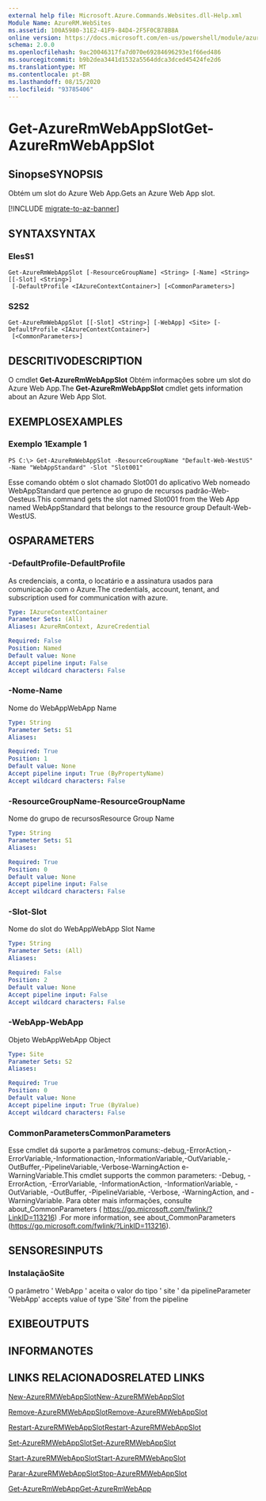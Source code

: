 ```yaml
---
external help file: Microsoft.Azure.Commands.Websites.dll-Help.xml
Module Name: AzureRM.WebSites
ms.assetid: 100A5980-31E2-41F9-84D4-2F5F0CB78B8A
online version: https://docs.microsoft.com/en-us/powershell/module/azurerm.websites/get-azurermwebappslot
schema: 2.0.0
ms.openlocfilehash: 9ac20046317fa7d070e69284696293e1f66ed486
ms.sourcegitcommit: b9b2dea3441d1532a5564ddca3dced45424fe2d6
ms.translationtype: MT
ms.contentlocale: pt-BR
ms.lasthandoff: 08/15/2020
ms.locfileid: "93785406"
---
```

# <span data-ttu-id="a7af5-101">Get-AzureRmWebAppSlot</span><span class="sxs-lookup"><span data-stu-id="a7af5-101">Get-AzureRmWebAppSlot</span></span>

## <span data-ttu-id="a7af5-102">Sinopse</span><span class="sxs-lookup"><span data-stu-id="a7af5-102">SYNOPSIS</span></span>
<span data-ttu-id="a7af5-103">Obtém um slot do Azure Web App.</span><span class="sxs-lookup"><span data-stu-id="a7af5-103">Gets an Azure Web App slot.</span></span>

[!INCLUDE [migrate-to-az-banner](../../includes/migrate-to-az-banner.md)]

## <span data-ttu-id="a7af5-104">SYNTAX</span><span class="sxs-lookup"><span data-stu-id="a7af5-104">SYNTAX</span></span>

### <span data-ttu-id="a7af5-105">Eles</span><span class="sxs-lookup"><span data-stu-id="a7af5-105">S1</span></span>
```
Get-AzureRmWebAppSlot [-ResourceGroupName] <String> [-Name] <String> [[-Slot] <String>]
 [-DefaultProfile <IAzureContextContainer>] [<CommonParameters>]
```

### <span data-ttu-id="a7af5-106">S2</span><span class="sxs-lookup"><span data-stu-id="a7af5-106">S2</span></span>
```
Get-AzureRmWebAppSlot [[-Slot] <String>] [-WebApp] <Site> [-DefaultProfile <IAzureContextContainer>]
 [<CommonParameters>]
```

## <span data-ttu-id="a7af5-107">DESCRITIVO</span><span class="sxs-lookup"><span data-stu-id="a7af5-107">DESCRIPTION</span></span>
<span data-ttu-id="a7af5-108">O cmdlet **Get-AzureRmWebAppSlot** Obtém informações sobre um slot do Azure Web App.</span><span class="sxs-lookup"><span data-stu-id="a7af5-108">The **Get-AzureRmWebAppSlot** cmdlet gets information about an Azure Web App Slot.</span></span>

## <span data-ttu-id="a7af5-109">EXEMPLOS</span><span class="sxs-lookup"><span data-stu-id="a7af5-109">EXAMPLES</span></span>

### <span data-ttu-id="a7af5-110">Exemplo 1</span><span class="sxs-lookup"><span data-stu-id="a7af5-110">Example 1</span></span>
```
PS C:\> Get-AzureRmWebAppSlot -ResourceGroupName "Default-Web-WestUS" -Name "WebAppStandard" -Slot "Slot001"
```

<span data-ttu-id="a7af5-111">Esse comando obtém o slot chamado Slot001 do aplicativo Web nomeado WebAppStandard que pertence ao grupo de recursos padrão-Web-Oesteus.</span><span class="sxs-lookup"><span data-stu-id="a7af5-111">This command gets the slot named Slot001 from the Web App named WebAppStandard that belongs to the resource group Default-Web-WestUS.</span></span>

## <span data-ttu-id="a7af5-112">OS</span><span class="sxs-lookup"><span data-stu-id="a7af5-112">PARAMETERS</span></span>

### <span data-ttu-id="a7af5-113">-DefaultProfile</span><span class="sxs-lookup"><span data-stu-id="a7af5-113">-DefaultProfile</span></span>
<span data-ttu-id="a7af5-114">As credenciais, a conta, o locatário e a assinatura usados para comunicação com o Azure.</span><span class="sxs-lookup"><span data-stu-id="a7af5-114">The credentials, account, tenant, and subscription used for communication with azure.</span></span>

```yaml
Type: IAzureContextContainer
Parameter Sets: (All)
Aliases: AzureRmContext, AzureCredential

Required: False
Position: Named
Default value: None
Accept pipeline input: False
Accept wildcard characters: False
```

### <span data-ttu-id="a7af5-115">-Nome</span><span class="sxs-lookup"><span data-stu-id="a7af5-115">-Name</span></span>
<span data-ttu-id="a7af5-116">Nome do WebApp</span><span class="sxs-lookup"><span data-stu-id="a7af5-116">WebApp Name</span></span>

```yaml
Type: String
Parameter Sets: S1
Aliases: 

Required: True
Position: 1
Default value: None
Accept pipeline input: True (ByPropertyName)
Accept wildcard characters: False
```

### <span data-ttu-id="a7af5-117">-ResourceGroupName</span><span class="sxs-lookup"><span data-stu-id="a7af5-117">-ResourceGroupName</span></span>
<span data-ttu-id="a7af5-118">Nome do grupo de recursos</span><span class="sxs-lookup"><span data-stu-id="a7af5-118">Resource Group Name</span></span>

```yaml
Type: String
Parameter Sets: S1
Aliases: 

Required: True
Position: 0
Default value: None
Accept pipeline input: False
Accept wildcard characters: False
```

### <span data-ttu-id="a7af5-119">-Slot</span><span class="sxs-lookup"><span data-stu-id="a7af5-119">-Slot</span></span>
<span data-ttu-id="a7af5-120">Nome do slot do WebApp</span><span class="sxs-lookup"><span data-stu-id="a7af5-120">WebApp Slot Name</span></span>

```yaml
Type: String
Parameter Sets: (All)
Aliases: 

Required: False
Position: 2
Default value: None
Accept pipeline input: False
Accept wildcard characters: False
```

### <span data-ttu-id="a7af5-121">-WebApp</span><span class="sxs-lookup"><span data-stu-id="a7af5-121">-WebApp</span></span>
<span data-ttu-id="a7af5-122">Objeto WebApp</span><span class="sxs-lookup"><span data-stu-id="a7af5-122">WebApp Object</span></span>

```yaml
Type: Site
Parameter Sets: S2
Aliases: 

Required: True
Position: 0
Default value: None
Accept pipeline input: True (ByValue)
Accept wildcard characters: False
```

### <span data-ttu-id="a7af5-123">CommonParameters</span><span class="sxs-lookup"><span data-stu-id="a7af5-123">CommonParameters</span></span>
<span data-ttu-id="a7af5-124">Esse cmdlet dá suporte a parâmetros comuns:-debug,-ErrorAction,-ErrorVariable,-Informationaction,-InformationVariable,-OutVariable,-OutBuffer,-PipelineVariable,-Verbose-WarningAction e-WarningVariable.</span><span class="sxs-lookup"><span data-stu-id="a7af5-124">This cmdlet supports the common parameters: -Debug, -ErrorAction, -ErrorVariable, -InformationAction, -InformationVariable, -OutVariable, -OutBuffer, -PipelineVariable, -Verbose, -WarningAction, and -WarningVariable.</span></span> <span data-ttu-id="a7af5-125">Para obter mais informações, consulte about_CommonParameters ( https://go.microsoft.com/fwlink/?LinkID=113216) .</span><span class="sxs-lookup"><span data-stu-id="a7af5-125">For more information, see about_CommonParameters (https://go.microsoft.com/fwlink/?LinkID=113216).</span></span>

## <span data-ttu-id="a7af5-126">SENSORES</span><span class="sxs-lookup"><span data-stu-id="a7af5-126">INPUTS</span></span>

### <span data-ttu-id="a7af5-127">Instalação</span><span class="sxs-lookup"><span data-stu-id="a7af5-127">Site</span></span>
<span data-ttu-id="a7af5-128">O parâmetro ' WebApp ' aceita o valor do tipo ' site ' da pipeline</span><span class="sxs-lookup"><span data-stu-id="a7af5-128">Parameter 'WebApp' accepts value of type 'Site' from the pipeline</span></span>

## <span data-ttu-id="a7af5-129">EXIBE</span><span class="sxs-lookup"><span data-stu-id="a7af5-129">OUTPUTS</span></span>

## <span data-ttu-id="a7af5-130">INFORMA</span><span class="sxs-lookup"><span data-stu-id="a7af5-130">NOTES</span></span>

## <span data-ttu-id="a7af5-131">LINKS RELACIONADOS</span><span class="sxs-lookup"><span data-stu-id="a7af5-131">RELATED LINKS</span></span>

[<span data-ttu-id="a7af5-132">New-AzureRMWebAppSlot</span><span class="sxs-lookup"><span data-stu-id="a7af5-132">New-AzureRMWebAppSlot</span></span>](./New-AzureRMWebAppSlot.md)

[<span data-ttu-id="a7af5-133">Remove-AzureRMWebAppSlot</span><span class="sxs-lookup"><span data-stu-id="a7af5-133">Remove-AzureRMWebAppSlot</span></span>](./Remove-AzureRMWebAppSlot.md)

[<span data-ttu-id="a7af5-134">Restart-AzureRMWebAppSlot</span><span class="sxs-lookup"><span data-stu-id="a7af5-134">Restart-AzureRMWebAppSlot</span></span>](./Restart-AzureRMWebAppSlot.md)

[<span data-ttu-id="a7af5-135">Set-AzureRMWebAppSlot</span><span class="sxs-lookup"><span data-stu-id="a7af5-135">Set-AzureRMWebAppSlot</span></span>](./Set-AzureRMWebAppSlot.md)

[<span data-ttu-id="a7af5-136">Start-AzureRMWebAppSlot</span><span class="sxs-lookup"><span data-stu-id="a7af5-136">Start-AzureRMWebAppSlot</span></span>](./Start-AzureRMWebAppSlot.md)

[<span data-ttu-id="a7af5-137">Parar-AzureRMWebAppSlot</span><span class="sxs-lookup"><span data-stu-id="a7af5-137">Stop-AzureRMWebAppSlot</span></span>](./Stop-AzureRMWebAppSlot.md)

[<span data-ttu-id="a7af5-138">Get-AzureRmWebApp</span><span class="sxs-lookup"><span data-stu-id="a7af5-138">Get-AzureRmWebApp</span></span>](./Get-AzureRmWebApp.md)
